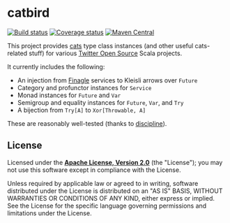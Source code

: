 # catbird

[![Build status](https://img.shields.io/travis/travisbrown/catbird/master.svg)](http://travis-ci.org/travisbrown/catbird)
[![Coverage status](https://img.shields.io/codecov/c/github/travisbrown/catbird/master.svg)](https://codecov.io/github/travisbrown/catbird)
[![Maven Central](https://img.shields.io/maven-central/v/io.catbird/catbird-finagle_2.11.svg)](https://maven-badges.herokuapp.com/maven-central/io.catbird/catbird-finagle_2.11)


This project provides [cats](https://github.com/non/cats) type class instances (and other useful
cats-related stuff) for various [Twitter Open Source](https://twitter.com/twitteross) Scala
projects.

It currently includes the following:

* An injection from [Finagle](https://github.com/twitter/finagle) services to Kleisli arrows over
  `Future`
* Category and profunctor instances for `Service`
* Monad instances for `Future` and `Var`
* Semigroup and equality instances for `Future`, `Var`, and `Try`
* A bijection from `Try[A]` to `Xor[Throwable, A]`

These are reasonably well-tested (thanks to [discipline](https://github.com/typelevel/discipline)).

## License

Licensed under the **[Apache License, Version 2.0](http://www.apache.org/licenses/LICENSE-2.0)** (the "License");
you may not use this software except in compliance with the License.

Unless required by applicable law or agreed to in writing, software
distributed under the License is distributed on an "AS IS" BASIS,
WITHOUT WARRANTIES OR CONDITIONS OF ANY KIND, either express or implied.
See the License for the specific language governing permissions and
limitations under the License.

